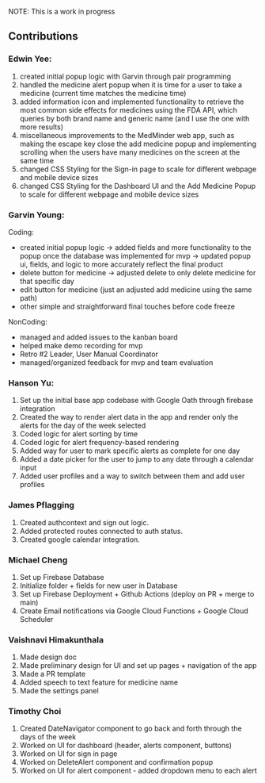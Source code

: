 NOTE: This is a work in progress

## Contributions

### Edwin Yee:
1. created initial popup logic with Garvin through pair programming
2. handled the medicine alert popup when it is time for a user to take a medicine (current time matches the medicine time)
3. added information icon and implemented functionality to retrieve the most common side effects for medicines using the FDA API, which queries by both brand name and generic name (and I use the one with more results)
4. miscellaneous improvements to the MedMinder web app, such as making the escape key close the add medicine popup and implementing scrolling when the users have many medicines on the screen at the same time
5. changed CSS Styling for the Sign-in page to scale for different webpage and mobile device sizes
6. changed CSS Styling for the Dashboard UI and the Add Medicine Popup to scale for different webpage and mobile device sizes

### Garvin Young:

Coding:
- created initial popup logic -> added fields and more functionality to the popup once the database was implemented for mvp -> updated popup ui, fields, and logic to more accurately reflect the final product
- delete button for medicine -> adjusted delete to only delete medicine for that specific day
- edit button for medicine (just an adjusted add medicine using the same path)
- other simple and straightforward final touches before code freeze

NonCoding:
- managed and added issues to the kanban board
- helped make demo recording for mvp
- Retro #2 Leader, User Manual Coordinator
- managed/organized feedback for mvp and team evaluation

### Hanson Yu:

1. Set up the initial base app codebase with Google Oath through firebase integration
2. Created the way to render alert data in the app and render only the alerts for the day of the week selected
3. Coded logic for alert sorting by time
4. Coded logic for alert frequency-based rendering
5. Added way for user to mark specific alerts as complete for one day
6. Added a date picker for the user to jump to any date through a calendar input
7. Added user profiles and a way to switch between them and add user profiles

### James Pflagging

1. Created authcontext and sign out logic.
2. Added protected routes connected to auth status.
3. Created google calendar integration.

### Michael Cheng

1. Set up Firebase Database
2. Initialize folder + fields for new user in Database
3. Set up Firebase Deployment + Github Actions (deploy on PR + merge to main)
4. Create Email notifications via Google Cloud Functions + Google Cloud Scheduler

### Vaishnavi Himakunthala

1. Made design doc
2. Made preliminary design for UI and set up pages + navigation of the app
4. Made a PR template
5. Added speech to text feature for medicine name
6. Made the settings panel

### Timothy Choi
1. Created DateNavigator component to go back and forth through the days of the week
2. Worked on UI for dashboard (header, alerts component, buttons)
3. Worked on UI for sign in page
4. Worked on DeleteAlert component and confirmation popup
5. Worked on UI for alert component - added dropdown menu to each alert

